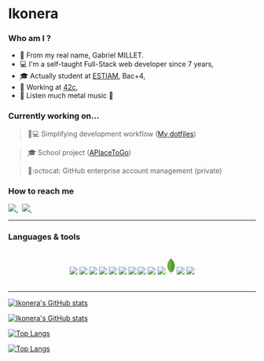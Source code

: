 <!-- **Ikonera/Ikonera** is a special repository: its README.md will appear on your profile! -->

# Ikonera

### Who am I ?
* :bust_in_silhouette: From my real name, Gabriel MILLET.
* :computer: I'm a self-taught Full-Stack web developer since 7 years,
* :mortar_board: Actually student at [ESTIAM](https://www.estiam.education/), Bac+4,
* :office: Working at [42c](https://www.42consulting.fr),
* :musical_note: Listen much metal music :metal:


### Currently working on...

> :rocket::computer: Simplifying development workflow ([My dotfiles](https://github.com/Ikonera/dotfiles))

> :mortar_board: School project ([APlaceToGo](https://github.com/Ikonera/aplacetogo))

> :office::octocat: GitHub enterprise account management (private)

### How to reach me

<a href="https://www.linkedin.com/in/gabriel-millet/" target="_blank">
  <img src="https://upload.wikimedia.org/wikipedia/commons/c/ca/LinkedIn_logo_initials.png" width="40pt"/>
</a>
&nbsp;
<a href="mailto:gabrielmlt@protonmail.ch" target="_blank">
  <img src="https://www.svgrepo.com/show/349484/protonmail.svg" width="40pt"/>
</a>
&nbsp;

---

### Languages & tools

<br />

<div align="center">
  <img src="https://upload.wikimedia.org/wikipedia/commons/a/a5/Archlinux-icon-crystal-64.svg" width="25pt"/>
  <img src="https://cdn.jsdelivr.net/gh/devicons/devicon/icons/git/git-original.svg" width="25pt"/>
  <img src="https://cdn.jsdelivr.net/gh/devicons/devicon/icons/bash/bash-original.svg" width="25pt"/>
  <img src="https://upload.wikimedia.org/wikipedia/commons/3/3a/Neovim-mark.svg" width="25pt"/>
  <img src="https://upload.wikimedia.org/wikipedia/commons/4/4b/Visual_Studio_Code_Insiders_1.36_icon.svg" width="25pt"/>
  <img src="https://cdn.jsdelivr.net/gh/devicons/devicon/icons/typescript/typescript-original.svg" width="25pt"/>
  <img src="https://cdn.jsdelivr.net/gh/devicons/devicon/icons/javascript/javascript-original.svg" width="25pt"/>
  <img src="https://upload.wikimedia.org/wikipedia/commons/0/0c/Nodejs.svg" width="25pt"/>
  <img src="https://upload.wikimedia.org/wikipedia/commons/8/8a/Logo_NestJS.svg" width="25pt"/>
  <img src="https://upload.wikimedia.org/wikipedia/commons/3/33/Reactjs.svg" width="25pt"/>
  <img src="https://github.com/katopz/stack-logo/blob/master/MongoDB-Leaf.svg" width="15pt"/>
  <img src="https://upload.wikimedia.org/wikipedia/commons/2/29/Postgresql_elephant.svg" width="25pt"/>
  <img src="https://cdn.jsdelivr.net/gh/devicons/devicon/icons/lua/lua-original-wordmark.svg" width="25pt"/>
</div>

<br />

---

<div>

  [![Ikonera's GitHub stats](https://github-readme-stats.vercel.app/api?show_icons=true&username=ikonera&theme=tokyonight)](https://github.com/Ikonera#gh-dark-mode-only)

  [![Ikonera's GitHub stats](https://github-readme-stats.vercel.app/api?show_icons=true&username=ikonera&theme=vue)](https://github.com/Ikonera#gh-light-mode-only)

</div>

<div>

  [![Top Langs](https://github-readme-stats.vercel.app/api/top-langs/?username=ikonera&layout=compact&theme=tokyonight)](https://github.com/Ikonera#gh-dark-mode-only)

  [![Top Langs](https://github-readme-stats.vercel.app/api/top-langs/?username=ikonera&layout=compact&theme=vue)](https://github.com/Ikonera#gh-light-mode-only)
</div>
